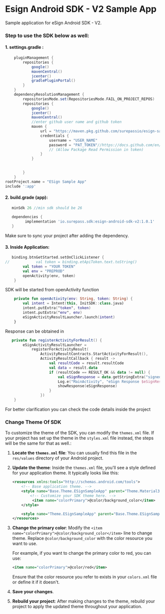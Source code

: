 # Esign Android SDK - V2 Sample App

Sample application for eSign Android SDK - V2.
### Step to use the SDK below as well:
#### 1. settings.gradle :
```gradle
    pluginManagement {
        repositories {
            google()
            mavenCentral()
            jcenter()
            gradlePluginPortal()
        }
    }
    dependencyResolutionManagement {
        repositoriesMode.set(RepositoriesMode.FAIL_ON_PROJECT_REPOS)
        repositories {
            google()
            jcenter()
            mavenCentral()
            //enter github user name and github token
            maven {
                url = "https://maven.pkg.github.com/surepassio/esign-sample-app"
                credentials {
                    username = "USER_NAME"
                    password = "PAT_TOKEN"//https://docs.github.com/en/github/authenticating-to-github/keeping-your-account-and-data-secure/creating-a-personal-access-token
                    // (Allow Package Read Permission in token)
                }
            }
    
    
        }
    }
rootProject.name = "ESign Sample App"
include ':app'
```

#### 2. build.grade (app):
```groovy
   minSdk 26 //min sdk should be 26
   
   dependencies {
         implementation 'io.surepass.sdk:esign-android-sdk-v2:1.0.1'
   }
```
Make sure to sync your project after adding the dependency.
#### 3. Inside Application:
```kotlin
   binding.btnGetStarted.setOnClickListener {
//            val token = binding.etApiToken.text.toString()
        val token = "YOUR TOKEN"
        val env = "PREPROD"
        openActivity(env, token)
    }
```
SDK will be started from openActivity function
```kotlin 
    private fun openActivity(env: String, token: String) {
        val intent = Intent(this, InitSDK::class.java)
        intent.putExtra("token", token)
        intent.putExtra("env", env)
        eSignActivityResultLauncher.launch(intent)
    }
```
Response can be obtained in 
```kotlin 
   private fun registerActivityForResult() {
        eSignActivityResultLauncher =
            registerForActivityResult(
                ActivityResultContracts.StartActivityForResult(),
                ActivityResultCallback { result ->
                    val resultCode = result.resultCode
                    val data = result.data
                    if (resultCode == RESULT_OK && data != null) {
                        val eSignResponse = data.getStringExtra("signedResponse")
                        Log.e("MainActivity", "eSign Response $eSignResponse")
                        showResponse(eSignResponse)
                    }
                })
    }
```
For better clarification you can check the code details inside the project

### Change Theme Of SDK

To customize the theme of the SDK, you can modify the `themes.xml` file. If your project has set up the theme in the `styles.xml` file instead, the steps will be the same for that as well.:

1. **Locate the `themes.xml` file**:
   You can usually find this file in the `res/values` directory of your Android project.

2. **Update the theme**:
   Inside the `themes.xml` file, you'll see a style defined for your application theme. It typically looks like this:

   ```xml
   <resources xmlns:tools="http://schemas.android.com/tools">
       <!-- Base application theme. -->
       <style name="Base.Theme.ESignSampleApp" parent="Theme.Material3.DayNight.NoActionBar">
           <!-- Customize your SDK theme here. -->
            <item name="colorPrimary">@color/background_color</item>
       </style>

       <style name="Theme.ESignSampleApp" parent="Base.Theme.ESignSampleApp" />
   </resources>
   ```

3. **Change the primary color**:
   Modify the `<item name="colorPrimary">@color/background_color</item>` line to change theme. Replace `@color/background_color` with the color resource you want to use.

   For example, if you want to change the primary color to red, you can use:

   ```xml
   <item name="colorPrimary">@color/red</item>
   ```

   Ensure that the color resource you refer to exists in your `colors.xml` file or define it if it doesn't.

4. **Save your changes**.

5. **Rebuild your project**:
   After making changes to the theme, rebuild your project to apply the updated theme throughout your application.
